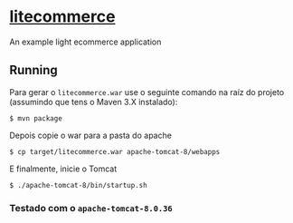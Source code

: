 # [litecommerce ](http://teste.filho.xyz:8080/litecommerce)
An example light ecommerce application

## Running
Para gerar o `litecommerce.war` use o seguinte comando na raíz do projeto (assumindo que tens o Maven 3.X instalado):
```
$ mvn package
```
Depois copie o war para a pasta do apache
```
$ cp target/litecommerce.war apache-tomcat-8/webapps
```
E finalmente, inicie o Tomcat
```
$ ./apache-tomcat-8/bin/startup.sh
```

### Testado com o `apache-tomcat-8.0.36`
